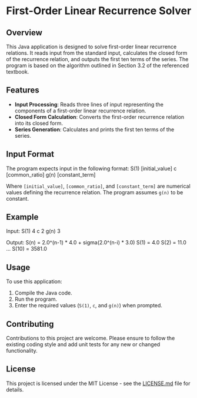# First-Order Linear Recurrence Solver

## Overview
This Java application is designed to solve first-order linear recurrence relations. It reads input from the standard input, calculates the closed form of the recurrence relation, and outputs the first ten terms of the series. The program is based on the algorithm outlined in Section 3.2 of the referenced textbook.

## Features
- **Input Processing**: Reads three lines of input representing the components of a first-order linear recurrence relation.
- **Closed Form Calculation**: Converts the first-order recurrence relation into its closed form.
- **Series Generation**: Calculates and prints the first ten terms of the series.

## Input Format
The program expects input in the following format:
S(1) [initial_value]
c [common_ratio]
g(n) [constant_term]

Where `[initial_value]`, `[common_ratio]`, and `[constant_term]` are numerical values defining the recurrence relation. The program assumes `g(n)` to be constant.

## Example
Input:
S(1) 4
c 2
g(n) 3

Output:
S(n) = 2.0^(n-1) * 4.0 + sigma(2.0^(n-i) * 3.0)
S(1) = 4.0
S(2) = 11.0
...
S(10) = 3581.0

## Usage
To use this application:
1. Compile the Java code.
2. Run the program.
3. Enter the required values (`S(1)`, `c`, and `g(n)`) when prompted.

## Contributing
Contributions to this project are welcome. Please ensure to follow the existing coding style and add unit tests for any new or changed functionality.

## License
This project is licensed under the MIT License - see the [LICENSE.md](LICENSE.md) file for details.
